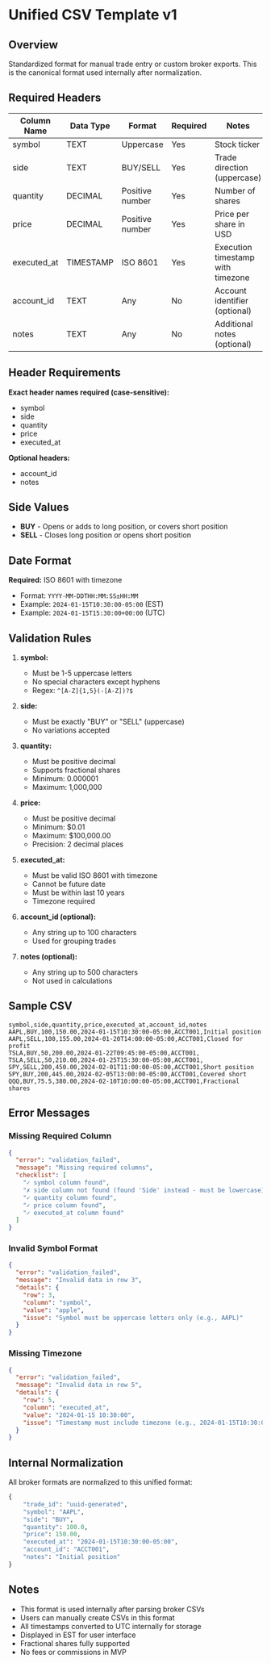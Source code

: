 # Unified CSV Template v1

## Overview
Standardized format for manual trade entry or custom broker exports. This is the canonical format used internally after normalization.

## Required Headers

| Column Name | Data Type | Format | Required | Notes |
|-------------|-----------|--------|----------|-------|
| symbol | TEXT | Uppercase | Yes | Stock ticker |
| side | TEXT | BUY/SELL | Yes | Trade direction (uppercase) |
| quantity | DECIMAL | Positive number | Yes | Number of shares |
| price | DECIMAL | Positive number | Yes | Price per share in USD |
| executed_at | TIMESTAMP | ISO 8601 | Yes | Execution timestamp with timezone |
| account_id | TEXT | Any | No | Account identifier (optional) |
| notes | TEXT | Any | No | Additional notes (optional) |

## Header Requirements

**Exact header names required (case-sensitive):**
- symbol
- side
- quantity
- price
- executed_at

**Optional headers:**
- account_id
- notes

## Side Values

- **BUY** - Opens or adds to long position, or covers short position
- **SELL** - Closes long position or opens short position

## Date Format

**Required:** ISO 8601 with timezone
- Format: `YYYY-MM-DDTHH:MM:SS±HH:MM`
- Example: `2024-01-15T10:30:00-05:00` (EST)
- Example: `2024-01-15T15:30:00+00:00` (UTC)

## Validation Rules

1. **symbol:**
   - Must be 1-5 uppercase letters
   - No special characters except hyphens
   - Regex: `^[A-Z]{1,5}(-[A-Z])?$`

2. **side:**
   - Must be exactly "BUY" or "SELL" (uppercase)
   - No variations accepted

3. **quantity:**
   - Must be positive decimal
   - Supports fractional shares
   - Minimum: 0.000001
   - Maximum: 1,000,000

4. **price:**
   - Must be positive decimal
   - Minimum: $0.01
   - Maximum: $100,000.00
   - Precision: 2 decimal places

5. **executed_at:**
   - Must be valid ISO 8601 with timezone
   - Cannot be future date
   - Must be within last 10 years
   - Timezone required

6. **account_id (optional):**
   - Any string up to 100 characters
   - Used for grouping trades

7. **notes (optional):**
   - Any string up to 500 characters
   - Not used in calculations

## Sample CSV

```csv
symbol,side,quantity,price,executed_at,account_id,notes
AAPL,BUY,100,150.00,2024-01-15T10:30:00-05:00,ACCT001,Initial position
AAPL,SELL,100,155.00,2024-01-20T14:00:00-05:00,ACCT001,Closed for profit
TSLA,BUY,50,200.00,2024-01-22T09:45:00-05:00,ACCT001,
TSLA,SELL,50,210.00,2024-01-25T15:30:00-05:00,ACCT001,
SPY,SELL,200,450.00,2024-02-01T11:00:00-05:00,ACCT001,Short position
SPY,BUY,200,445.00,2024-02-05T13:00:00-05:00,ACCT001,Covered short
QQQ,BUY,75.5,380.00,2024-02-10T10:00:00-05:00,ACCT001,Fractional shares
```

## Error Messages

### Missing Required Column
```json
{
  "error": "validation_failed",
  "message": "Missing required columns",
  "checklist": [
    "✓ symbol column found",
    "✗ side column not found (found 'Side' instead - must be lowercase)",
    "✓ quantity column found",
    "✓ price column found",
    "✓ executed_at column found"
  ]
}
```

### Invalid Symbol Format
```json
{
  "error": "validation_failed",
  "message": "Invalid data in row 3",
  "details": {
    "row": 3,
    "column": "symbol",
    "value": "apple",
    "issue": "Symbol must be uppercase letters only (e.g., AAPL)"
  }
}
```

### Missing Timezone
```json
{
  "error": "validation_failed",
  "message": "Invalid data in row 5",
  "details": {
    "row": 5,
    "column": "executed_at",
    "value": "2024-01-15 10:30:00",
    "issue": "Timestamp must include timezone (e.g., 2024-01-15T10:30:00-05:00)"
  }
}
```

## Internal Normalization

All broker formats are normalized to this unified format:

```python
{
    "trade_id": "uuid-generated",
    "symbol": "AAPL",
    "side": "BUY",
    "quantity": 100.0,
    "price": 150.00,
    "executed_at": "2024-01-15T10:30:00-05:00",
    "account_id": "ACCT001",
    "notes": "Initial position"
}
```

## Notes

- This format is used internally after parsing broker CSVs
- Users can manually create CSVs in this format
- All timestamps converted to UTC internally for storage
- Displayed in EST for user interface
- Fractional shares fully supported
- No fees or commissions in MVP
